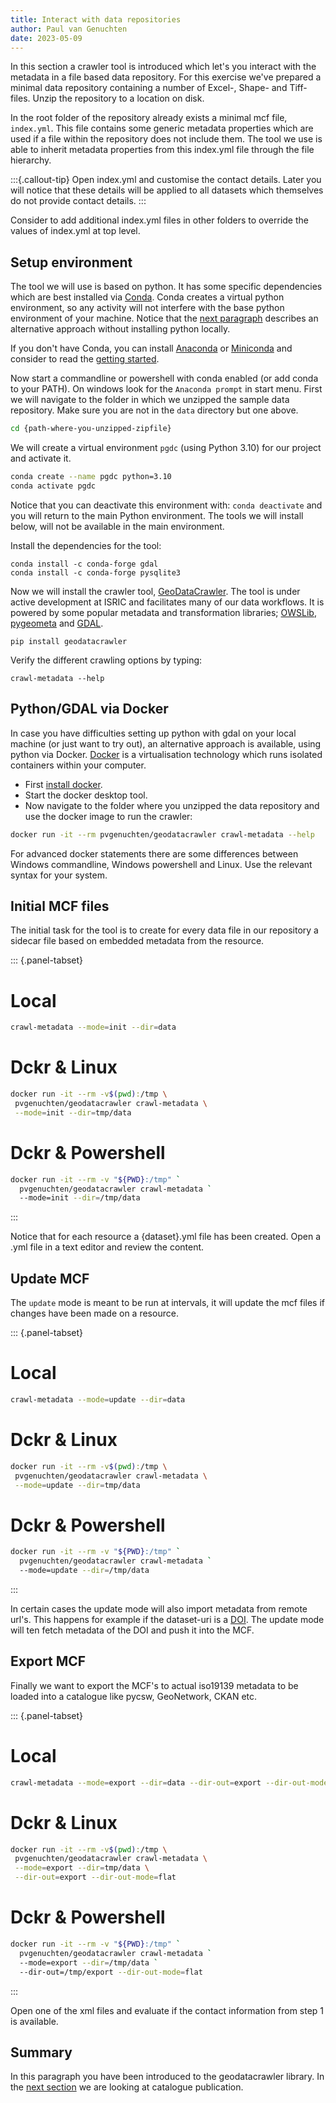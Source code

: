 ```yaml
---
title: Interact with data repositories
author: Paul van Genuchten
date: 2023-05-09
---
```


In this section a crawler tool is introduced which let's you interact with the metadata in a file based data repository. For this exercise we've prepared a minimal data repository containing a number of Excel-, Shape- and Tiff-files. Unzip the repository to a location on disk. 

In the root folder of the repository already exists a minimal mcf file, `index.yml`. This file contains some generic metadata properties which are used if a file within the repository does not include them. The tool we use is able to inherit metadata properties from this index.yml file through the file hierarchy. 

:::{.callout-tip}
Open index.yml and customise the contact details. Later you will notice that these details will be applied to all datasets which themselves do not provide contact details. 
:::

Consider to add additional index.yml files in other folders to override the values of index.yml at top level.

## Setup environment

The tool we will use is based on python. It has some specific dependencies which are best installed via [Conda](https://conda.io). Conda creates a virtual python environment, so any activity will not interfere with the base python environment of your machine. Notice that the [next paragraph](#pythongdal-via-docker) describes an alternative approach without installing python locally.

If you don't have Conda, you can install [Anaconda](https://www.anaconda.com/download) or [Miniconda](https://docs.conda.io/en/latest/miniconda.html#installing) and consider to read the [getting started](https://docs.conda.io/projects/conda/en/stable/user-guide/getting-started.html). 

Now start a commandline or powershell with conda enabled (or add conda to your PATH). On windows look for the `Anaconda prompt` in start menu.
First we will navigate to the folder in which we unzipped the sample data repository. Make sure you are not in the `data` directory but one above.

```bash
cd {path-where-you-unzipped-zipfile}
```

We will create a virtual environment `pgdc` (using Python 3.10) for our project and activate it.

```bash
conda create --name pgdc python=3.10 
conda activate pgdc
```

Notice that you can deactivate this environment with: `conda deactivate` and you will return to the main Python environment. The tools we will install below, will not be available in the main environment.

Install the dependencies for the tool:

```
conda install -c conda-forge gdal
conda install -c conda-forge pysqlite3
```

Now we will install the crawler tool, [GeoDataCrawler](https://pypi.org/project/geodatacrawler/). The tool is under active development at ISRIC and facilitates many of our data workflows. It is powered by some popular metadata and transformation libraries; [OWSLib](https://github.com/geopython/OWSLib), [pygeometa](https://github.com/geopython/pygeometa) and [GDAL](https://gdal.org).

```
pip install geodatacrawler
```

Verify the different crawling options by typing:

```
crawl-metadata --help
```

## Python/GDAL via Docker

In case you have difficulties setting up python with gdal on your local machine (or just want to try out), an alternative approach is available, using python via Docker. [Docker](https://www.docker.com) is a virtualisation technology which runs isolated containers within your computer. 

- First [install docker](https://docs.docker.com/desktop/install/windows-install/). 
- Start the docker desktop tool.
- Now navigate to the folder where you unzipped the data repository and use the docker image to run the crawler:

```bash
docker run -it --rm pvgenuchten/geodatacrawler crawl-metadata --help
```

For advanced docker statements there are some differences between Windows commandline, Windows powershell and Linux. Use the relevant syntax for your system. 

## Initial MCF files 

The initial task for the tool is to create for every data file in our repository a sidecar file based on embedded metadata from the resource.

::: {.panel-tabset}
# Local
```bash
crawl-metadata --mode=init --dir=data
```
# Dckr & Linux
```bash
docker run -it --rm -v$(pwd):/tmp \
 pvgenuchten/geodatacrawler crawl-metadata \
 --mode=init --dir=tmp/data
```
# Dckr & Powershell
```bash
docker run -it --rm -v "${PWD}:/tmp" `
  pvgenuchten/geodatacrawler crawl-metadata `
  --mode=init --dir=/tmp/data
```
:::


Notice that for each resource a {dataset}.yml file has been created. Open a .yml file in a text editor and review the content.

## Update MCF

The `update` mode is meant to be run at intervals, it will update the mcf files if changes have been made on a resource. 

::: {.panel-tabset}
# Local
```bash
crawl-metadata --mode=update --dir=data
```
# Dckr & Linux
```bash
docker run -it --rm -v$(pwd):/tmp \
 pvgenuchten/geodatacrawler crawl-metadata \
 --mode=update --dir=tmp/data
```
# Dckr & Powershell
```bash
docker run -it --rm -v "${PWD}:/tmp" `
  pvgenuchten/geodatacrawler crawl-metadata `
  --mode=update --dir=/tmp/data
```
:::

In certain cases the update mode will also import metadata from remote url's. This happens for example if the dataset-uri is a [DOI](https://www.doi.org/the-identifier/what-is-a-doi/). The update mode will ten fetch metadata of the DOI and push it into the MCF. 

## Export MCF

Finally we want to export the MCF's to actual iso19139 metadata to be loaded into a catalogue like pycsw, GeoNetwork, CKAN etc.

::: {.panel-tabset}
# Local
```bash
crawl-metadata --mode=export --dir=data --dir-out=export --dir-out-mode=flat
```
# Dckr & Linux
```bash
docker run -it --rm -v$(pwd):/tmp \
 pvgenuchten/geodatacrawler crawl-metadata \
 --mode=export --dir=tmp/data \
 --dir-out=export --dir-out-mode=flat
```
# Dckr & Powershell
```bash
docker run -it --rm -v "${PWD}:/tmp" `
  pvgenuchten/geodatacrawler crawl-metadata `
  --mode=export --dir=/tmp/data `
  --dir-out=/tmp/export --dir-out-mode=flat
```
:::

Open one of the xml files and evaluate if the contact information from step 1 is available.

## Summary

In this paragraph you have been introduced to the geodatacrawler library. In the [next section](./3-catalog-publication.md) we are looking at catalogue publication.
